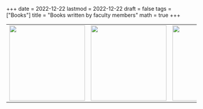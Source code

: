 +++
date      = 2022-12-22
lastmod   = 2022-12-22
draft     = false
tags      = ["Books"]
title     = "Books written by faculty members"
math      = true
+++

<table>
  <tr>
    <td><img src="https://simehbucket.s3.amazonaws.com/images/eb99f18bd6fd3173a377c82e1225924c-medium.jpg"  width="200"></td>
    <td><img src="https://simehbucket.s3.amazonaws.com/images/eb99f18bd6fd3173a377c82e1225024a-medium.jpg"  width="200"></td>
    <td><img src="https://simehbucket.s3.amazonaws.com/images/eb99f18bd6fd3173a377c82e120882d6-medium.jpg"  width="200"></td>
    <td><img src="https://www.uniboyaca.edu.co/sites/default/files/2022-10/Web_Desercion.png"  width="200"></td>
  </tr>
  
</table>

